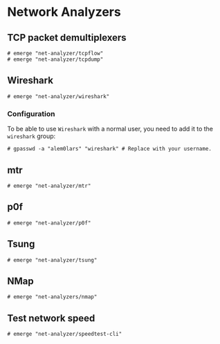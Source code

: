 # Network Analyzers

## TCP packet demultiplexers

```ShellSession
# emerge "net-analyzer/tcpflow"
# emerge "net-analyzer/tcpdump"
```

## Wireshark

```ShellSession
# emerge "net-analyzer/wireshark"
```

### Configuration

To be able to use `Wireshark` with a normal user, you need to add it to
the `wireshark` group:

```ShellSession
# gpasswd -a "alem0lars" "wireshark" # Replace with your username.
```

## mtr

```ShellSession
# emerge "net-analyzer/mtr"
```

## p0f

```ShellSession
# emerge "net-analyzer/p0f"
```

## Tsung

```ShellSession
# emerge "net-analyzer/tsung"
```

## NMap

```ShellSession
# emerge "net-analyzers/nmap"
```

## Test network speed

```ShellSession
# emerge "net-analyzer/speedtest-cli"
```
